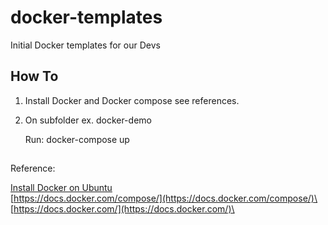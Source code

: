 # docker-templates
Initial Docker templates for our Devs

## How To

1. Install Docker and Docker compose see references.
2. On subfolder ex. docker-demo

    Run: docker-compose up 
 
## 
Reference:

[Install Docker on Ubuntu](https://www.digitalocean.com/community/tutorials/how-to-install-and-use-docker-on-ubuntu-16-04)\
[https://docs.docker.com/compose/](https://docs.docker.com/compose/)\
[https://docs.docker.com/](https://docs.docker.com/)\


